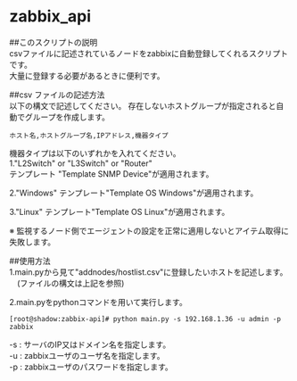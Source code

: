 # zabbix_api

##このスクリプトの説明  
csvファイルに記述されているノードをzabbixに自動登録してくれるスクリプトです。  
大量に登録する必要があるときに便利です。



##csv ファイルの記述方法  
以下の構文で記述してください。
存在しないホストグループが指定されると自動でグループを作成します。
```
ホスト名,ホストグループ名,IPアドレス,機器タイプ
```
機器タイプは以下のいずれかを入れてください。  
1."L2Switch" or "L3Switch" or "Router"  
 テンプレート "Template SNMP Device"が適用されます。

2."Windows"
 テンプレート"Template OS Windows"が適用されます。

3."Linux"
 テンプレート"Template OS Linux"が適用されます。

※ 監視するノード側でエージェントの設定を正常に適用しないとアイテム取得に失敗します。



##使用方法  
1.main.pyから見て"addnodes/hostlist.csv"に登録したいホストを記述します。  
　(ファイルの構文は上記を参照)

2.main.pyをpythonコマンドを用いて実行します。
```
[root@shadow:zabbix-api]# python main.py -s 192.168.1.36 -u admin -p zabbix
```
-s : サーバのIP又はドメイン名を指定します。  
-u : zabbixユーザのユーザ名を指定します。  
-p : zabbixユーザのパスワードを指定します。  